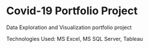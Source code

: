 # Covid-19 Portfolio Project
Data Exploration and Visualization portfolio project

Technologies Used: MS Excel, MS SQL Server, Tableau
